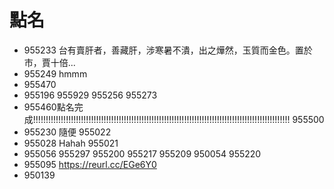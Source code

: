 # 點名

* 955233 台有賣肝者，善藏肝，涉寒暑不潰，出之燁然，玉質而金色。置於市，賈十倍... 
* 955249 hmmm
* 955470
* 955196
955929
955256
955273
* 955460點名完成!!!!!!!!!!!!!!!!!!!!!!!!!!!!!!!!!!!!!!!!!!!!!!!!!!!!!!!!!!!!!!!!!!!!!!!!!!!!!!!!!!!!!!!!!!!!!!!!!!!!!!
955500
* 955230 隨便
955022
* 955028 Hahah
955021
* 955056 
955297
955200
955217
955209
950054
955220
* 955095 https://reurl.cc/EGe6Y0
* 950139 
